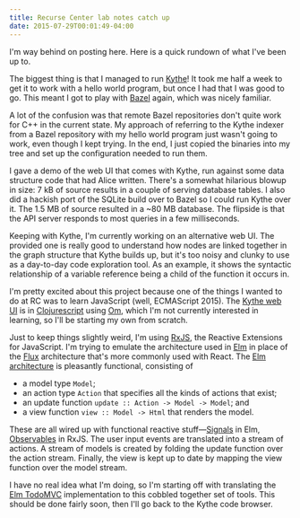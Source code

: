 ```yaml
---
title: Recurse Center lab notes catch up
date: 2015-07-29T00:01:49-04:00
---
```


I'm way behind on posting here. Here is a quick rundown of what I've been up to.

The biggest thing is that I managed to run [Kythe]! It took me half a week to
get it to work with a hello world program, but once I had that I was good to
go. This meant I got to play with [Bazel] again, which was nicely familiar.

[bazel]: http://bazel.io/
[kythe]: http://kythe.io/

A lot of the confusion was that remote Bazel repositories don't quite work for
C++ in the current state. My approach of referring to the Kythe indexer from a
Bazel repository with my hello world program just wasn't going to work, even
though I kept trying. In the end, I just copied the binaries into my tree and
set up the configuration needed to run them.

I gave a demo of the web UI that comes with Kythe, run against some data
structure code that had Alice written. There's a somewhat hilarious blowup in
size: 7 kB of source results in a couple of serving database tables. I also did
a hackish port of the SQLite build over to Bazel so I could run Kythe over it.
The 1.5 MB of source resulted in a ~80 MB database. The flipside is that the
API server responds to most queries in a few milliseconds.

Keeping with Kythe, I'm currently working on an alternative web UI. The
provided one is really good to understand how nodes are linked together in the
graph structure that Kythe builds up, but it's too noisy and clunky to use as a
day-to-day code exploration tool. As an example, it shows the syntactic
relationship of a variable reference being a child of the function it occurs
in.

I'm pretty excited about this project because one of the things I wanted to do
at RC was to learn JavaScript (well, ECMAScript 2015). The [Kythe web
UI][kythe-ui] is in [Clojurescript] using [Om], which I'm not currently
interested in learning, so I'll be starting my own from scratch.

Just to keep things slightly weird, I'm using [RxJS], the Reactive Extensions
for JavaScript. I'm trying to emulate the architecture used in [Elm] in place
of the [Flux] architecture that's more commonly used with React. The [Elm
architecture][elm-arch] is pleasantly functional, consisting of

- a model type `Model`;
- an action type `Action` that specifies all the kinds of actions that exist;
- an update function `update :: Action -> Model -> Model`; and
- a view function `view :: Model -> Html` that renders the model.

These are all wired up with functional reactive stuff—[Signals] in Elm,
[Observables] in RxJS. The user input events are translated into a stream of
actions. A stream of models is created by folding the update function over the
action stream. Finally, the view is kept up to date by mapping the view
function over the model stream.

I have no real idea what I'm doing, so I'm starting off with translating the
[Elm TodoMVC][elm-todomvc] implementation to this cobbled together set of
tools. This should be done fairly soon, then I'll go back to the Kythe code
browser.

[kythe-ui]: https://github.com/google/kythe/tree/master/kythe/web/ui/src-cljs/ui
[clojurescript]: https://github.com/clojure/clojurescript
[om]: https://github.com/omcljs/om
[rxjs]: https://github.com/Reactive-Extensions/RxJS
[flux]: http://facebook.github.io/flux/
[elm]: http://elm-lang.org/
[elm-arch]: https://github.com/evancz/elm-architecture-tutorial/
[signals]: http://package.elm-lang.org/packages/elm-lang/core/2.1.0/Signal
[observables]: https://github.com/Reactive-Extensions/RxJS/blob/master/doc/api/core/observable.md
[elm-todomvc]: https://github.com/evancz/elm-todomvc
